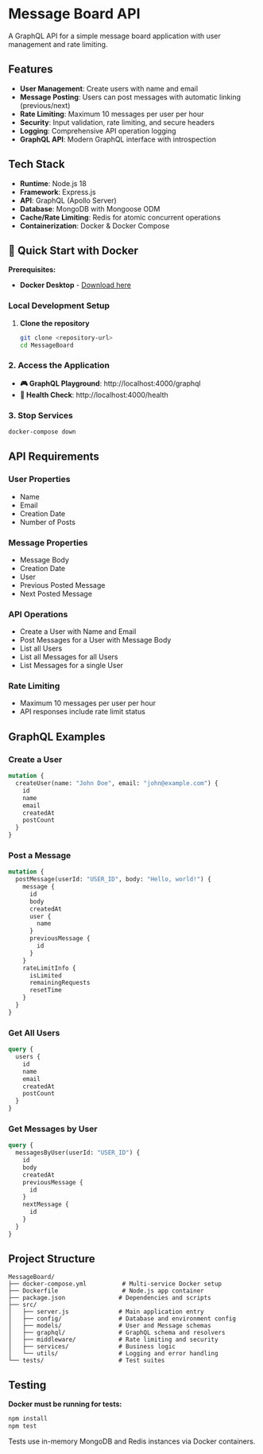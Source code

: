 # Message Board API

A GraphQL API for a simple message board application with user management and rate limiting.

## Features

- **User Management**: Create users with name and email
- **Message Posting**: Users can post messages with automatic linking (previous/next)
- **Rate Limiting**: Maximum 10 messages per user per hour
- **Security**: Input validation, rate limiting, and secure headers
- **Logging**: Comprehensive API operation logging
- **GraphQL API**: Modern GraphQL interface with introspection

## Tech Stack

- **Runtime**: Node.js 18
- **Framework**: Express.js
- **API**: GraphQL (Apollo Server)
- **Database**: MongoDB with Mongoose ODM
- **Cache/Rate Limiting**: Redis for atomic concurrent operations
- **Containerization**: Docker & Docker Compose

## 🚀 Quick Start with Docker

**Prerequisites:**
- **Docker Desktop** - [Download here](https://www.docker.com/products/docker-desktop/)

### Local Development Setup

1. **Clone the repository**
   ```bash
   git clone <repository-url>
   cd MessageBoard
   ```

### 2. Access the Application
- **🎮 GraphQL Playground**: http://localhost:4000/graphql
- **💚 Health Check**: http://localhost:4000/health

### 3. Stop Services
```bash
docker-compose down
```

## API Requirements

### User Properties
- Name
- Email
- Creation Date
- Number of Posts

### Message Properties
- Message Body
- Creation Date
- User
- Previous Posted Message
- Next Posted Message

### API Operations
- Create a User with Name and Email
- Post Messages for a User with Message Body
- List all Users
- List all Messages for all Users
- List Messages for a single User

### Rate Limiting
- Maximum 10 messages per user per hour
- API responses include rate limit status

## GraphQL Examples

### Create a User
```graphql
mutation {
  createUser(name: "John Doe", email: "john@example.com") {
    id
    name
    email
    createdAt
    postCount
  }
}
```

### Post a Message
```graphql
mutation {
  postMessage(userId: "USER_ID", body: "Hello, world!") {
    message {
      id
      body
      createdAt
      user {
        name
      }
      previousMessage {
        id
      }
    }
    rateLimitInfo {
      isLimited
      remainingRequests
      resetTime
    }
  }
}
```

### Get All Users
```graphql
query {
  users {
    id
    name
    email
    createdAt
    postCount
  }
}
```

### Get Messages by User
```graphql
query {
  messagesByUser(userId: "USER_ID") {
    id
    body
    createdAt
    previousMessage {
      id
    }
    nextMessage {
      id
    }
  }
}
```

## Project Structure

```
MessageBoard/
├── docker-compose.yml          # Multi-service Docker setup
├── Dockerfile                  # Node.js app container
├── package.json               # Dependencies and scripts
├── src/
│   ├── server.js              # Main application entry
│   ├── config/                # Database and environment config
│   ├── models/                # User and Message schemas
│   ├── graphql/               # GraphQL schema and resolvers
│   ├── middleware/            # Rate limiting and security
│   ├── services/              # Business logic
│   └── utils/                 # Logging and error handling
└── tests/                     # Test suites
```

## Testing

**Docker must be running for tests:**

```bash
npm install
npm test
```

Tests use in-memory MongoDB and Redis instances via Docker containers.
